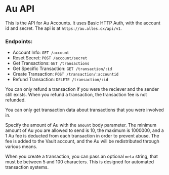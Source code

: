 # Au API
This is the API for Au Accounts. It uses Basic HTTP Auth, with the account id and secret. The api is at `https://au.alles.cx/api/v1`.

### Endpoints:
- Account Info: `GET /account`
- Reset Secret: `POST /account/secret`
- Get Transactions: `GET /transactions`
- Get Specific Transaction: `GET /transaction/:id`
- Create Transaction: `POST /transaction/:accountid`
- Refund Transaction: `DELETE /transaction/:id`

You can only refund a transaction if you were the reciever and the sender still exists. When you refund a transaction, the transaction fee is not refunded.

You can only get transaction data about transactions that you were involved in.

Specify the amount of Au with the `amount` body parameter. The minimum amount of Au you are allowed to send is 10, the maximum is 1000000, and a 1 Au fee is deducted from each transaction in order to prevent abuse. The fee is added to the Vault account, and the Au will be redistributed through various means.

When you create a transaction, you can pass an optional `meta` string, that must be between 5 and 100 characters. This is designed for automated transaction systems.